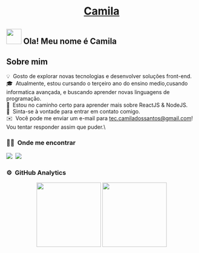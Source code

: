 <div align="center">
  <h1><a href="https://github.com/CamilaDosSantos">Camila</a></h1>
</div>

<h2><img alt="" src="assets/img/hand-wave.gif" width='40' />&nbsp;Ola! Meu nome é Camila </h2>

<h2>Sobre mim</h2>

💡 &nbsp;Gosto de explorar novas tecnologias e desenvolver soluções front-end.\
🎓 &nbsp;Atualmente, estou cursando o terçeiro ano do ensino medio,cusando informatica avançada, e buscando aprender novas linguagens de programação.\
🌱 &nbsp;Estou no caminho certo para aprender mais sobre ReactJS & NodeJS.\
💬 &nbsp;Sinta-se à vontade para entrar em contato comigo.\
✉️ &nbsp;Você pode me enviar um e-mail para tec.camiladossantos@gmail.com! Vou tentar responder assim que puder.\


### 🤝🏻 &nbsp;Onde me encontrar

<p align = "left">
    <a href="https://github.com/camiladossantos"> <img src="https://img.shields.io/badge/camiladossantos-000000?style=flat&logo=GitHub&logoColor=white" /></a>&nbsp;
    <a href="mailto:tec.camiladossantos@gmail.com"> <img src="https://img.shields.io/badge/-tec.camiladossantos@gmail.com-D14836?style=flat&logo=Gmail&logoColor=white" /></a>&nbsp;
</p>

### ⚙️ &nbsp;GitHub Analytics

<p align="center">
  <img height="170em" src="https://github-readme-stats-eight-theta.vercel.app/api?username=rodneysostras&show_icons=true&theme=algolia&include_all_commits=true&count_private=true"/>
  <img height="170em" src="https://github-readme-stats-eight-theta.vercel.app/api/top-langs/?username=camiladossantos&layout=compact&langs_count=8&theme=algolia"/>
</p>
